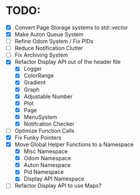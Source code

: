# TODO:

- [X] Convert Page Storage systems to std::vector
- [X] Make Auton Queue System
- [ ] Refine Odom System / Fix PIDs
- [ ] Reduce Notification Clutter
- [ ] Fix Archiving System
- [X] Refactor Display API out of the header file
  - [X] Logger
  - [X] ColorRange
  - [X] Gradient
  - [X] Graph
  - [X] Adjustable Number
  - [X] Plot
  - [X] Page
  - [X] MenuSystem
  - [X] Notifcation Checker
- [ ] Optimize Function Calls
- [X] Fix Funky Pointers
- [X] Move Global Helper Functions to a Namespace
  - [X] Misc Namespace
  - [X] Odom Namespace
  - [X] Auton Namespace
  - [X] Pid Namespace
  - [X] Display API Namespace
- [ ] Refactor Display API to use Maps?
